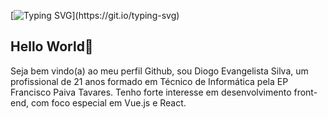 [![Typing SVG](https://readme-typing-svg.herokuapp.com?font=Fira+Code&pause=1000&color=FF0000EA&background=58A7FF00&center=falso&vCenter=falso&repeat=verdadeiro&random=falso&width=435&lines=Bem+vindos+ao+meu+Github!)](https://git.io/typing-svg)
## Hello World👋
Seja bem vindo(a) ao meu perfil Github, sou Diogo Evangelista Silva, um profissional de 21 anos formado em Técnico de Informática pela EP Francisco Paiva Tavares. Tenho forte interesse em desenvolvimento front-end, com foco especial em Vue.js e React. 

          
